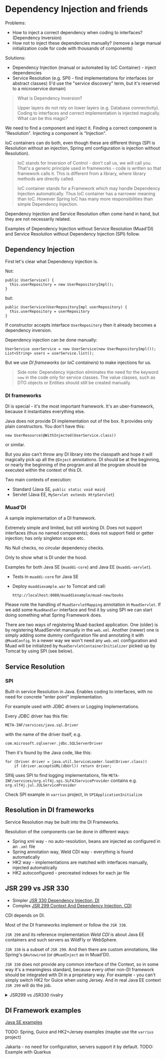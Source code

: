 # Dependency Injection and friends

Problems:

- How to inject a correct dependency when coding to interfaces? (Dependency Inversion)
- How not to inject these dependencies manually? (remove a large manual initialization code for code with thousands of components)

Solutions:

- Dependency Injection (manual or automated by IoC Container) - inject dependencies
- Service Resolution (e.g. SPI) - find implementations for interfaces (or abstract classes)
  (I'd use the "service discovery" term, but it's reserved to a microservice domain)

> What is Dependency Inversion?
> 
> Upper layers do not  rely on lower layers (e.g. Database connectivity).
> Coding to interfaces and correct implementation is injected magically.
> What can be this magic?

We need to find a component and inject it.
Finding a correct component is "Resolution".
Injecting a component is "Injection".

IoC containers can do both, even though these are different things (SPI is Resolution without an injection, 
Spring xml configuration is injection without Resolution).

> IoC stands for Inversion of Control - don't call us, we will call you.
> That's a generic principle used in frameworks - code is written so that framework calls it.
> This is different from a library, where library methods are directly called.
> 
> IoC container stands for a Framework which may handle Dependency Injection automatically.
> Thus IoC container has a narrower meaning than IoC. 
> However Spring IoC has many more responsibilities than simple Dependency Injection.

Dependency Injection and Service Resolution often come hand in hand, but they are not necessarily related.

Examples of Dependency Injection without Service Resolution (Muad'DI) 
and Service Resolution without Dependency Injection (SPI) follow.

## Dependency Injection

First let's clear what Dependency Injection is.

Not:

    public UserService() {
      this.userRepository = new UserRepositoryImpl();
    }

but:

    public UserService(UserRepositoryImpl userRepository) {
      this.userRepository = userRepository
    }

If constructor accepts interface `UserRepository` then it already becomes a dependency inversion.

Dependency injection can be done manually:

    UserService userService = new UserService(new UserRepositoryImpl());
    List<String> users = userService.list();

But we use _DI frameworks_ (or _IoC containers_) to make injections for us. 

> Side note: Dependency Injection eliminates the need for the keyword `new` in the code only for service classes.
> The value classes, such as DTO objects or Entities should still be created manually.

### DI frameworks

DI is special - it's the most important framework.
It's an uber-framework, because it instantiates everything else.

Java does not provide DI implementation out of the box.
It provides only plain constructors.
You don't have this:

    new UserResource(@WithInjected(UserService.class))

or similar.

But you also can't throw any DI library into the classpath and hope it will magically pick up all the `@Inject` annotations.
DI should be at the beginning, or nearly the beginning of the program and all the program should be executed within
the context of this DI.

Two main contexts of execution:

- Standard (Java SE, `public static void main`)
- Servlet (Java EE, `MyServlet extends HttpServlet`)

### Muad'DI

A sample implementation of a DI framework.

Extremely simple and limited, but still working DI.
Does not support interfaces (thus no named components);
does not support field or getter injection;
has only singleton scope etc.

No Null checks, no circular dependency checks.

Only to show what is DI under the hood.

Examples for both Java SE (`muaddi-core`) and Java EE (`muaddi-servlet`).

 - Tests in `muaddi-core` for Java SE
 - Deploy `muaddiexample.war` to Tomcat and call:

       http://localhost:8080/muaddiexample/muad-new/books

Please note the handling of `MuadServletMapping` annotation in `MuadServlet`.
If we add some `MuadHandler` interface and find it by using SPI we can start doing something what Spring Framework does.

There are two ways of registering Muad-backed application.
One (older) is by registering MuadServlet manually in the `web.xml`.
Another (newer) one is simply adding some dummy configuration file and annotating it with `@MuadConfig`.
In a newer way we won't need any `web.xml` configuration and Muad will be initialized by `MuadServletContainerInitializer`
picked up by Tomcat by using SPI (see below).

## Service Resolution

### SPI

Built-in service Resolution in Java.
Enables coding to interfaces, with no need for concrete "enter point" implementation.

For example used with JDBC drivers or Logging Implementations.

Every JDBC driver has this file:

    META-INF/services/java.sql.Driver

with the name of the driver itself, e.g.

    com.microsoft.sqlserver.jdbc.SQLServerDriver

Then it's found by the Java code, like this:

    for (Driver driver = java.util.ServiceLoader.load(Driver.class))
        if (driver.acceptsURL(dbUrl)) return driver;

Slf4j uses SPI to find logging implementations, file `META-INF/services/org.slf4j.spi.SLF4JServiceProvider`
contains e.g. `org.slf4j.jul.JULServiceProvider`

Check SPI example in `varrius` project, in `SPIApplicationInitialize`

## Resolution in DI frameworks

Service Resolution may be built into the DI Frameworks.

Resolution of the components can be done in different ways:

- Spring xml way - no auto-resolution, beans are injected as configured in an `.xml` file
- Spring annotation way, Weld CDI way - everything is found automatically
- HK2 way - implementations are matched with interfaces manually, injected automatically
- HK2 autoconfigured - precreated indexes for each jar file

## JSR 299 vs JSR 330

 - Simpler [JSR 330 Dependency Injection, DI](https://jakarta.ee/specifications/dependency-injection/1.0/)
 - Complex [JSR 299 Context And Dependency Injection, CDI](https://jakarta.ee/specifications/cdi/3.0/)

CDI depends on DI.

Most of the DI frameworks implement or follow the `JSR 330`.

`JSR 299` and its reference implementation _Weld CDI_ is about Java EE containers and such servers as WildFly or WebSphere.

`JSR 330` is a subset of `JSR 299`.
And then there are custom annotations, like Spring's `@Autowired` (or `@MuadInject` as in Muad'DI).

`JSR 330` does not provide any common interface of the Context, so in some way it's a meaningless standard,
because every other non-DI framework should be integrated with DI in a proprietary way.
For example - you can't simply switch HK2 for Guice when using Jersey.
And in real Java EE context `JSR 299` will do the job. 

<details>
<summary>JSR299 vs JSR330 rivalry</summary>

There was an argument between JSR299 and JSR330 folks.
Here are some articles about it:

- [Guice angry at 299](https://groups.google.com/g/google-guice/c/UPt6ILpH_-o/m/LPad-WnzlfcJ)
- [299 angry at 330](https://in.relation.to/2009/05/07/comments-on-annotations-for-dependency-injection/)
- [299 is better than 330](https://in.relation.to/2009/06/11/jsr-299-proposed-final-draft-submitted/)
- [330 released, "too bad for 299"](http://blog.crazybob.org/2009/05/announcing-javaxinjectinject.html)
- [Asking for peaceful resolution](http://macstrac.blogspot.com/2009/03/jsr-299-contexts-and-dependency.html)
- [Peaceful resolution](https://blogs.infosupport.com/injecting-jsr330-into-jsr299/)
</details>


## DI Framework examples

[Java SE examples](https://github.com/Col-E/Useful-Things/tree/master/tutorials/dependency-injection)

TODO: Spring, Guice and HK2+Jersey examples (maybe use the `varrius` project)

Jakarta - no need for configuration, servers support it by default.
TODO: Example with Quarkus 

